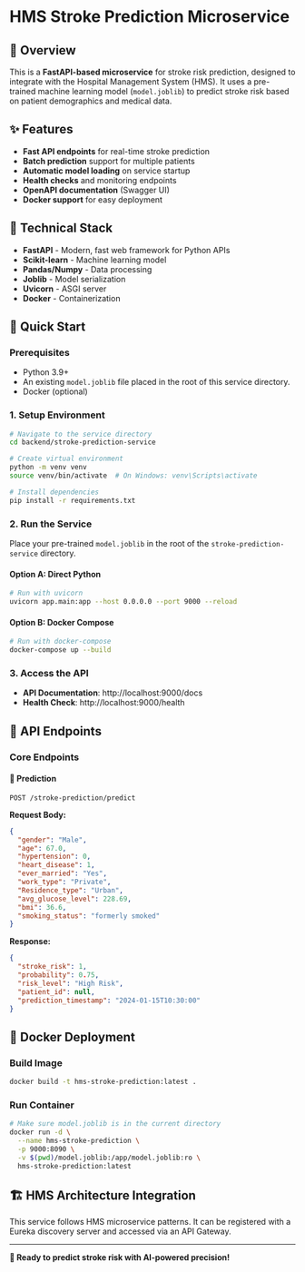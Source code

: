 # HMS Stroke Prediction Microservice

## 🏥 Overview

This is a **FastAPI-based microservice** for stroke risk prediction, designed to integrate with the Hospital Management System (HMS). It uses a pre-trained machine learning model (`model.joblib`) to predict stroke risk based on patient demographics and medical data.

## ✨ Features

- **Fast API endpoints** for real-time stroke prediction
- **Batch prediction** support for multiple patients
- **Automatic model loading** on service startup
- **Health checks** and monitoring endpoints
- **OpenAPI documentation** (Swagger UI)
- **Docker support** for easy deployment

## 🔧 Technical Stack

- **FastAPI** - Modern, fast web framework for Python APIs
- **Scikit-learn** - Machine learning model
- **Pandas/Numpy** - Data processing
- **Joblib** - Model serialization
- **Uvicorn** - ASGI server
- **Docker** - Containerization

## 🚀 Quick Start

### Prerequisites
- Python 3.9+
- An existing `model.joblib` file placed in the root of this service directory.
- Docker (optional)

### 1. Setup Environment

```bash
# Navigate to the service directory
cd backend/stroke-prediction-service

# Create virtual environment
python -m venv venv
source venv/bin/activate  # On Windows: venv\Scripts\activate

# Install dependencies
pip install -r requirements.txt
```

### 2. Run the Service

Place your pre-trained `model.joblib` in the root of the `stroke-prediction-service` directory.

#### Option A: Direct Python
```bash
# Run with uvicorn
uvicorn app.main:app --host 0.0.0.0 --port 9000 --reload
```

#### Option B: Docker Compose
```bash
# Run with docker-compose
docker-compose up --build
```

### 3. Access the API

- **API Documentation**: http://localhost:9000/docs
- **Health Check**: http://localhost:9000/health

## 📡 API Endpoints

### Core Endpoints

#### 🔮 Prediction
```http
POST /stroke-prediction/predict
```

**Request Body:**
```json
{
  "gender": "Male",
  "age": 67.0,
  "hypertension": 0,
  "heart_disease": 1,
  "ever_married": "Yes",
  "work_type": "Private",
  "Residence_type": "Urban",
  "avg_glucose_level": 228.69,
  "bmi": 36.6,
  "smoking_status": "formerly smoked"
}
```
**Response:**
```json
{
  "stroke_risk": 1,
  "probability": 0.75,
  "risk_level": "High Risk",
  "patient_id": null,
  "prediction_timestamp": "2024-01-15T10:30:00"
}
```

## 🐳 Docker Deployment

### Build Image
```bash
docker build -t hms-stroke-prediction:latest .
```

### Run Container
```bash
# Make sure model.joblib is in the current directory
docker run -d \
  --name hms-stroke-prediction \
  -p 9000:8090 \
  -v $(pwd)/model.joblib:/app/model.joblib:ro \
  hms-stroke-prediction:latest
```

## 🏗️ HMS Architecture Integration

This service follows HMS microservice patterns. It can be registered with a Eureka discovery server and accessed via an API Gateway.

---

**🎯 Ready to predict stroke risk with AI-powered precision!** 